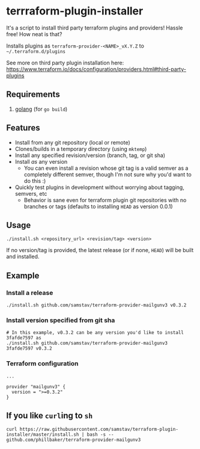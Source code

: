 # terrraform-plugin-installer
It's a script to install third party terraform plugins and providers! Hassle free! How neat is that?

Installs plugins as `terraform-provider-<NAME>_vX.Y.Z` to `~/.terraform.d/plugins`

See more on third party plugin installation here: https://www.terraform.io/docs/configuration/providers.html#third-party-plugins

## Requirements

1) [golang](https://golang.org/doc/install) (for `go build`)

## Features

* Install from any git repository (local or remote)
* Clones/builds in a temporary directory (using `mktemp`)
* Install any specified revision/version (branch, tag, or git sha)
* Install _as_ any version
  * You can even install a revision whose git tag is a valid semver as a completely different semver, though I'm not sure why you'd want to do this :)
* Quickly test plugins in development without worrying about tagging, semvers, etc
  * Behavior is sane even for terraform plugin git repositories with no branches or tags (defaults to installing `HEAD` as version 0.0.1)  

## Usage

```
./install.sh <repository_url> <revision/tag> <version>
```

If no version/tag is provided, the latest release (or if none, `HEAD`) will be built and installed.

## Example

### Install a release

```
./install.sh github.com/samstav/terraform-provider-mailgunv3 v0.3.2
```

### Install version specified from git sha

```
# In this example, v0.3.2 can be any version you'd like to install 3fafde7597 as
./install.sh github.com/samstav/terraform-provider-mailgunv3 3fafde7597 v0.3.2
```


### Terraform configuration

```
...

provider "mailgunv3" {
  version = ">=0.3.2"
}

```

## If you like `curl`ing to `sh`

```
curl https://raw.githubusercontent.com/samstav/terraform-plugin-installer/master/install.sh | bash -s -- github.com/phillbaker/terraform-provider-mailgunv3
```
